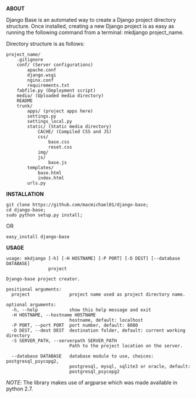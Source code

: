 **ABOUT**

Django Base is an automated way to create a Django project directory structure. Once installed, creating a new Django project is as easy as running the following command from a terminal: mkdjango project_name.

Directory structure is as follows:

    project_name/
        .gitignore
        conf/ (Server configurations)
            apache.conf
            django.wsgi
            nginx.conf
            requirements.txt
        fabfile.py (Deployment script)
        media/ (Uploaded media directory)
        README
        trunk/
            apps/ (project apps here)
            settings.py
            settings_local.py
            static/ (Static media directory)
                CACHE/ (Compiled CSS and JS)
                css/
                    base.css
                    reset.css
                img/
                js/
                    base.js
            templates/
                base.html
                index.html
            urls.py


**INSTALLATION**

    git clone https://github.com/macmichael01/django-base;
    cd django-base;
    sudo python setup.py install;

OR

    easy_install django-base

**USAGE**

    usage: mkdjango [-h] [-H HOSTNAME] [-P PORT] [-D DEST] [--database DATABASE]
                    project
    
    Django-base project creator.
    
    positional arguments:
      project               project name used as project directory name.
    
    optional arguments:
      -h, --help            show this help message and exit
      -H HOSTNAME, --hostname HOSTNAME
                            hostname, default: localhost
      -P PORT, --port PORT  port number, default: 8080
      -D DEST, --dest DEST  destination folder, default: current working directory
      -S SERVER_PATH, --serverpath SERVER_PATH
	                        Path to the project location on the server.

      --database DATABASE   database module to use, choices: postgresql_psycopg2,
                            postgresql, mysql, sqlite3 or oracle, default:
                            postgresql_psycopg2

*NOTE*: The library makes use of argparse which was made available in python 2.7. 
